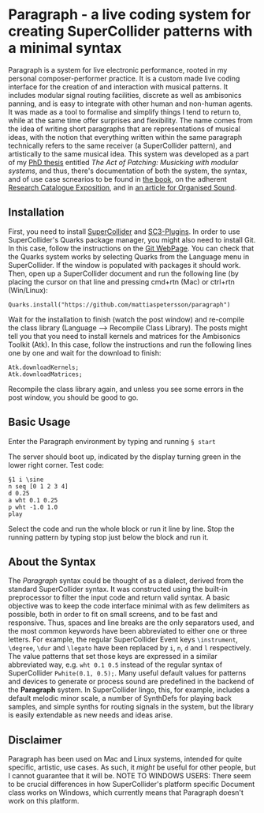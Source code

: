 # Paragraph - a live coding system for creating SuperCollider patterns with a minimal syntax
Paragraph is a system for live electronic performance, rooted in my personal composer-performer practice. It is a custom made live coding interface for the creation of and interaction with musical patterns. It includes modular signal routing facilities, discrete as well as ambisonics panning, and is easy to integrate with other human and non-human agents. It was made as a tool to formalise and simplify things I tend to return to, while at the same time offer surprises and flexibility. The name comes from the idea of writing short paragraphs that are representations of musical ideas, with the notion that everything written within the same paragraph technically refers to the same receiver (a SuperCollider pattern), and artistically to the same musical idea.
This system was developed as a part of my [PhD thesis](https://ltu.diva-portal.org/smash/record.jsf?dswid=4265&pid=diva2%3A1952531&c=11&searchType=LIST_COMING&language=en&query=&af=%5B%5D&aq=%5B%5B%5D%5D&aq2=%5B%5B%5D%5D&aqe=%5B%5D&noOfRows=50&sortOrder=author_sort_asc&sortOrder2=title_sort_asc&onlyFullText=false&sf=all) entitled *The Act of Patching: Musicking with modular systems*, and thus, there's documentation of both the system, the syntax, and of use case scnearios to be found in [the book](https://ltu.diva-portal.org/smash/record.jsf?dswid=4265&pid=diva2%3A1952531&c=11&searchType=LIST_COMING&language=en&query=&af=%5B%5D&aq=%5B%5B%5D%5D&aq2=%5B%5B%5D%5D&aqe=%5B%5D&noOfRows=50&sortOrder=author_sort_asc&sortOrder2=title_sort_asc&onlyFullText=false&sf=all), on the adherent [Research Catalogue Exposition](https://www.researchcatalogue.net/view/3411062/3418320), and in [an article for Organised Sound](https://www.cambridge.org/core/journals/organised-sound/article/live-coding-the-global-hyperorgan-the-paragraph-environment-in-the-indeterminate-place/F0C50E9CED30AB6F0770507F565051B5#article).

## Installation
First, you need to install [SuperCollider](https://supercollider.github.io/) and [SC3-Plugins](https://supercollider.github.io/sc3-plugins/).
In order to use SuperCollider's Quarks package manager, you might also need to install Git. In this case, follow the instructions on the [Git WebPage](https://git-scm.com/downloads).
You can check that the Quarks system works by selecting Quarks from the Language menu in SuperCollider. If the window is populated with packages it should work.
Then, open up a SuperCollider document and run the following line (by placing the cursor on that line and pressing cmd+rtn (Mac) or ctrl+rtn (Win/Linux):
```
Quarks.install("https://github.com/mattiaspetersson/paragraph")
```
Wait for the installation to finish (watch the post window) and re-compile the class library (Language --> Recompile Class Library). The posts might tell you that you need to install kernels and matrices for the Ambisonics Toolkit (Atk). In this case, follow the instructions and run the following lines one by one and wait for the download to finish:
```
Atk.downloadKernels;
Atk.downloadMatrices;
```
Recompile the class library again, and unless you see some errors in the post window, you should be good to go.

## Basic Usage
Enter the Paragraph environment by typing and running
```§ start```

The server should boot up, indicated by the display turning green in the lower right corner.
Test code:
```
§1 i \sine
n seq [0 1 2 3 4]
d 0.25
a wht 0.1 0.25
p wht -1.0 1.0
play
```
Select the code and run the whole block or run it line by line.
Stop the running pattern by typing stop just below the block and run it.

## About the Syntax
The *Paragraph* syntax could be thought of as a dialect, derived from the standard SuperCollider syntax. It was constructed using the built-in preprocessor to filter the input code and return valid syntax. A basic objective was to keep the code interface minimal with as few delimiters as possible, both in order to fit on small screens, and to be fast and responsive. Thus, spaces and line breaks are the only separators used, and the most common keywords have been abbreviated to either one or three letters. For example, the regular SuperCollider Event keys ```\instrument```, ```\degree```, ```\dur``` and ```\legato``` have been replaced by ```i```, ```n```, ```d``` and ```l``` respectively. The value patterns that set those keys are expressed in a similar abbreviated way, e.g. ```wht 0.1 0.5``` instead of the regular syntax of SuperCollider ```Pwhite(0.1, 0.5);```. Many useful default values for patterns and devices to generate or process sound are predefined in the backend of the **Paragraph** system. In SuperCollider lingo, this, for example, includes a default melodic minor scale, a number of SynthDefs for playing back samples, and simple synths for routing signals in the system, but the library is easily extendable as new needs and ideas arise.

## Disclaimer
Paragraph has been used on Mac and Linux systems, intended for quite specific, artistic, use cases. As such, it *might* be useful for other people, but I cannot guarantee that it will be.
NOTE TO WINDOWS USERS: There seem to be crucial differences in how SuperCollider's platform specific Document class works on Windows, which currently means that Paragraph doesn't work on this platform.
